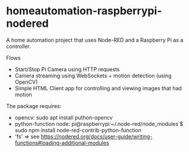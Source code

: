 # homeautomation-raspberrypi-nodered
A home automation project that uses Node-RED and a Raspberry Pi as a controller.

Flows
- Start/Stop Pi Camera using HTTP requests
- Camera streaming using WebSockets + motion detection (using OpenCV)
- Simple HTML Client app for controlling and viewing images that had motion

The package requires:
- opencv: sudo apt install puthon-opencv
- python-function node: pi@raspberrypi:~/.node-red/node_modules $ sudo npm install node-red-contrib-python-function
- 'fs' => see https://nodered.org/docs/user-guide/writing-functions#loading-additional-modules
